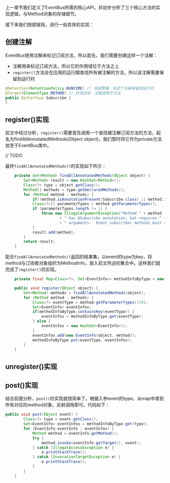 上一章节我们定义了EventBus所需的核心API，并初步分析了三个核心方法的实现逻辑，与Method对象的存储细节。

接下来我们按部就班，进行一些具体的实现：


## 创建注解

EventBus使用注解来标记订阅方法，所以首先，我们需要创建这样一个注解：
* 注解用来标记订阅方法，所以它的作用域位于方法之上
* `register()`方法会在应用的运行期查找所有被注解的方法，所以该注解需要保留到运行时

```java
@Retention(RetentionPolicy.RUNTIME) // 保留策略：将这个注解保留到运行时
@Target(ElementType.METHOD) // 作用目标：注解适用于方法
public @interface Subscribe {
}
```

## register()实现

前文中经过分析，`register()`需要首先调用一个查找被注解订阅方法的方法，起名为findAllAnnotatedMethods(Object object)，我们暂时将它作为private方法放至于EventBus类中。

// TODO


最终`findAllAnnotatedMethods()`的实现如下所示：

```java
    private Set<Method> findAllAnnotatedMethods(Object object) {
        Set<Method> result = new HashSet<Method>();
        Class<?> type = object.getClass();
        Method[] methods = type.getDeclaredMethods();
        for (Method method : methods) {
            if(!method.isAnnotationPresent(Subscribe.class) || method.isBridge()) continue;
            Class<?>[] parameterTypes = method.getParameterTypes();
            if (parameterTypes.length != 1) {
                throw new IllegalArgumentException("Method " + method
                        + " has @Subscribe annotation, but requires " + parameterTypes.length
                        + " arguments.  Event subscriber methods must require a single argument.");
            }
            result.add(method);
        }
        return result;
    }
```

配合`findAllAnnotatedMethods()`返回的结果集，以event的type为key，将method与订阅者对象组织为MethodInfo，放入前文所述的集合中。这样我们就完成了`register()`的实现。

```java
    private final Map<Class<?>, Set<EventInfo>> methodInfoByType = new HashMap<Class<?>, Set<EventInfo>>();

    public void register(Object object) {
        Set<Method> methods = findAllAnnotatedMethods(object);
        for (Method method : methods) {
            Class<?> eventType = method.getParameterTypes()[0];
            Set<EventInfo> eventInfos;
            if(methodInfoByType.containsKey(eventType)) {
                eventInfos = methodInfoByType.get(eventType);
            } else {
                eventInfos = new HashSet<EventInfo>();
            }
            eventInfos.add(new EventInfo(object, method));
            methodInfoByType.put(eventType, eventInfos);
        }
    }
```


## unregister()实现

## post()实现

结合前面分析，`post()`的实现就很简单了。根据入参event的type，从map中拿到所有对应的method对象，反射调用即可。代码如下：
```java
public void post(Object event) {
        Class<?> type = event.getClass();
        Set<EventInfo> eventInfos = methodInfoByType.get(type);
        for (EventInfo eventInfo : eventInfos) {
            Method method = eventInfo.getMethod();
            try {
                method.invoke(eventInfo.getTarget(), event);
            } catch (IllegalAccessException e) {
                e.printStackTrace();
            } catch (InvocationTargetException e) {
                e.printStackTrace();
            }
        }
    }
```

